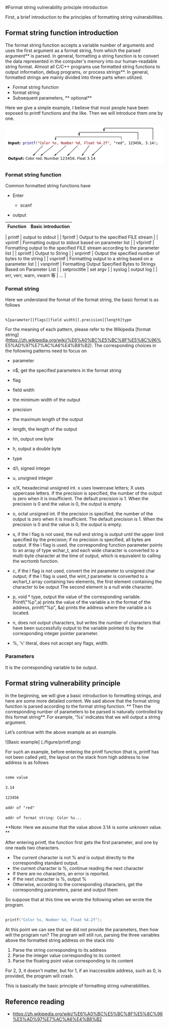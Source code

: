 #Format string vulnerability principle introduction


First, a brief introduction to the principles of formatting string vulnerabilities.


## Format string function introduction


The format string function accepts a variable number of arguments and uses the first argument as a format string, from which the parsed argument** is parsed. In general, formatting a string function is to convert the data represented in the computer&#39;s memory into our human-readable string format. Almost all C/C++ programs use formatted string functions to output information, debug programs, or process strings**. In general, formatted strings are mainly divided into three parts when utilized.


- Format string function
- format string
- Subsequent parameters, ** optional**


Here we give a simple example, I believe that most people have been exposed to printf functions and the like. Then we will introduce them one by one.


![](./figure/printf.png)



### Format string function


Common formatted string functions have


- Enter
    -   scanf

- output


| Function | Basic introduction|
| :---------------------: | :-----------------: |

| printf | output to stdout |
| fprintf | Output to the specified FILE stream |
| vprintf | Formatting output to stdout based on parameter list |
| vfprintf | Formatting output to the specified FILE stream according to the parameter list |
| sprintf | Output to String |
| snprintf | Output the specified number of bytes to the string |
| vsprintf | Formatting output to a string based on a parameter list |
| vsnprintf | Formatting Output Specified Bytes to Strings Based on Parameter List |
| setproctitle | set argv |
| syslog | output log |
| err, verr, warn, vwarn 等 | ... |


### Format string


Here we understand the format of the format string, the basic format is as follows


```

%[parameter][flags][field width][.precision][length]type

```

For the meaning of each pattern, please refer to the Wikipedia [format string] (https://zh.wikipedia.org/wiki/%E6%A0%BC%E5%BC%8F%E5%8C%96% E5%AD%97%E7%AC%A6%E4%B8%B2). The corresponding choices in the following patterns need to focus on


-   parameter

- n$, get the specified parameters in the format string
-   flag

-   field width

- the minimum width of the output
-   precision

- the maximum length of the output
- length, the length of the output
- hh, output one byte
- h, output a double byte
-   type

- d/i, signed integer
- u, unsigned integer
- x/X, hexadecimal unsigned int. x uses lowercase letters; X uses uppercase letters. If the precision is specified, the number of the output is zero when it is insufficient. The default precision is 1. When the precision is 0 and the value is 0, the output is empty.
- o, octal unsigned int. If the precision is specified, the number of the output is zero when it is insufficient. The default precision is 1. When the precision is 0 and the value is 0, the output is empty.
- s, if the l flag is not used, the null end string is output until the upper limit specified by the precision; if no precision is specified, all bytes are output. If the l flag is used, the corresponding function parameter points to an array of type wchar\_t, and each wide character is converted to a multi-byte character at the time of output, which is equivalent to calling the wcrtomb function.
- c, if the l flag is not used, convert the int parameter to unsigned char output; if the l flag is used, the wint\_t parameter is converted to a wchart_t array containing two elements, the first element containing the character to be output The second element is a null wide character.
- p, void \* type, output the value of the corresponding variable. Printf(&quot;%p&quot;,a) prints the value of the variable a in the format of the address, printf(&quot;%p&quot;, &amp;a) prints the address where the variable a is located.
- n, does not output characters, but writes the number of characters that have been successfully output to the variable pointed to by the corresponding integer pointer parameter.
- %, &#39;``%``&#39; literal, does not accept any flags, width.


### Parameters


It is the corresponding variable to be output.


## Format string vulnerability principle


In the beginning, we will give a basic introduction to formatting strings, and here are some more detailed content. We said above that the format string function is parsed according to the format string function. ** Then the corresponding number of parameters to be parsed is naturally controlled by this format string**. For example, &#39;%s&#39; indicates that we will output a string argument.


Let’s continue with the above example as an example.


![Basic example] (./figure/printf.png)


For such an example, before entering the printf function (that is, printf has not been called yet), the layout on the stack from high address to low address is as follows


```text

some value

3.14

123456

addr of "red"

addr of format string: Color %s...

```



**Note: Here we assume that the value above 3.14 is some unknown value. **


After entering printf, the function first gets the first parameter, and one by one reads two characters.


- The current character is not % and is output directly to the corresponding standard output.
- the current character is %, continue reading the next character
- If there are no characters, an error is reported.
- If the next character is %, output %
- Otherwise, according to the corresponding characters, get the corresponding parameters, parse and output them


So suppose that at this time we wrote the following when we wrote the program.


```C

printf("Color %s, Number %d, Float %4.2f");

```



At this point we can see that we did not provide the parameters, then how will the program run? The program will still run, parsing the three variables above the formatted string address on the stack into


1. Parse the string corresponding to its address
2. Parse the integer value corresponding to its content
3. Parse the floating point value corresponding to its content


For 2, 3, it doesn&#39;t matter, but for 1, if an inaccessible address, such as 0, is provided, the program will crash.


This is basically the basic principle of formatting string vulnerabilities.


## Reference reading


- https://zh.wikipedia.org/wiki/%E6%A0%BC%E5%BC%8F%E5%8C%96%E5%AD%97%E7%AC%A6%E4%B8%B2
